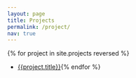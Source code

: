 ```yaml
---
layout: page
title: Projects
permalink: /project/
nav: true
---
```

{% for project in site.projects reversed %}
* [{{project.title}}]({{site.baseurl}}{{project.url}}){% endfor %}

